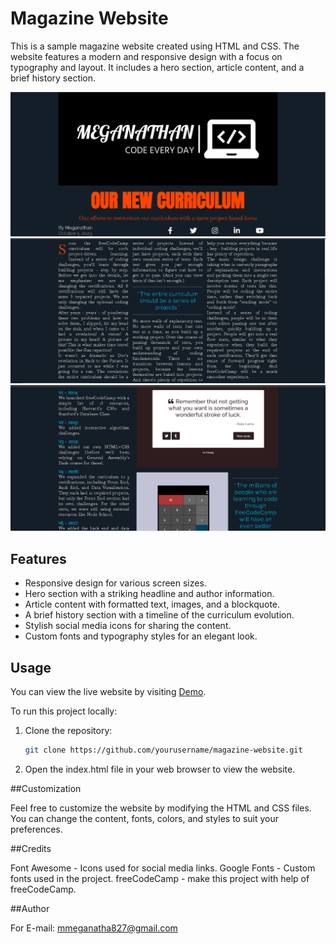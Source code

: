 # Magazine Website

This is a sample magazine website created using HTML and CSS. The website features a modern and responsive design with a focus on typography and layout. 
It includes a hero section, article content, and a brief history section.

![Magazine Website Screenshot](Screenshot-1.png)
![Magazine Website Screenshot](Screenshot-2.png)
![Magazine Website Screenshot](Screenshot-3.png)
## Features

- Responsive design for various screen sizes.
- Hero section with a striking headline and author information.
- Article content with formatted text, images, and a blockquote.
- A brief history section with a timeline of the curriculum evolution.
- Stylish social media icons for sharing the content.
- Custom fonts and typography styles for an elegant look.

## Usage

You can view the live website by visiting [Demo](https://651e9a2b1547de0d249fe88e--verdant-kitsune-3d40b2.netlify.app/).

To run this project locally:

1. Clone the repository:

   ```bash
   git clone https://github.com/yourusername/magazine-website.git
	```

2. Open the index.html file in your web browser to view the website.


##Customization

Feel free to customize the website by modifying the HTML and CSS files. You can change the content, fonts, colors, and styles to suit your preferences.

##Credits

Font Awesome - Icons used for social media links.
Google Fonts - Custom fonts used in the project.
freeCodeCamp - make this project with help of freeCodeCamp.

##Author

For E-mail: mmeganatha827@gmail.com

